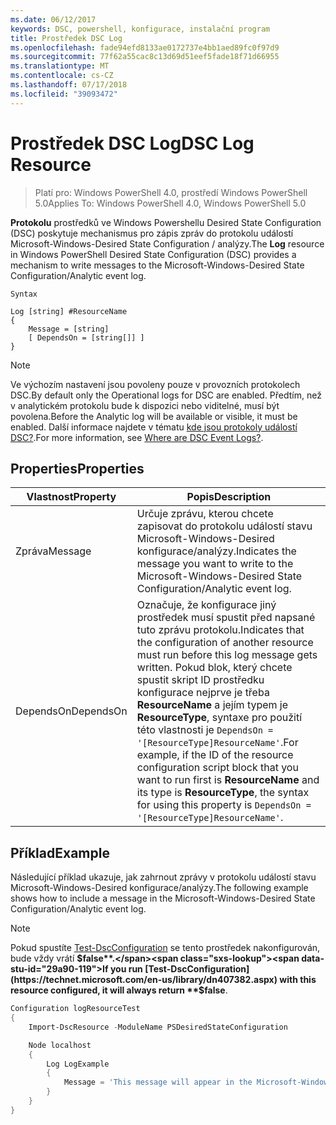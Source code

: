 ```yaml
---
ms.date: 06/12/2017
keywords: DSC, powershell, konfigurace, instalační program
title: Prostředek DSC Log
ms.openlocfilehash: fade94efd8133ae0172737e4bb1aed89fc0f97d9
ms.sourcegitcommit: 77f62a55cac8c13d69d51eef5fade18f71d66955
ms.translationtype: MT
ms.contentlocale: cs-CZ
ms.lasthandoff: 07/17/2018
ms.locfileid: "39093472"
---
```

# <a name="dsc-log-resource"></a><span data-ttu-id="29a90-103">Prostředek DSC Log</span><span class="sxs-lookup"><span data-stu-id="29a90-103">DSC Log Resource</span></span>

> <span data-ttu-id="29a90-104">Platí pro: Windows PowerShell 4.0, prostředí Windows PowerShell 5.0</span><span class="sxs-lookup"><span data-stu-id="29a90-104">Applies To: Windows PowerShell 4.0, Windows PowerShell 5.0</span></span>

<span data-ttu-id="29a90-105">__Protokolu__ prostředků ve Windows Powershellu Desired State Configuration (DSC) poskytuje mechanismus pro zápis zpráv do protokolu událostí Microsoft-Windows-Desired State Configuration / analýzy.</span><span class="sxs-lookup"><span data-stu-id="29a90-105">The __Log__ resource in Windows PowerShell Desired State Configuration (DSC) provides a mechanism to write messages to the Microsoft-Windows-Desired State Configuration/Analytic event log.</span></span>

```
Syntax

Log [string] #ResourceName
{
    Message = [string]
    [ DependsOn = [string[]] ]
}
```

> [!NOTE]
> <span data-ttu-id="29a90-106">Ve výchozím nastavení jsou povoleny pouze v provozních protokolech DSC.</span><span class="sxs-lookup"><span data-stu-id="29a90-106">By default only the Operational logs for DSC are enabled.</span></span> <span data-ttu-id="29a90-107">Předtím, než v analytickém protokolu bude k dispozici nebo viditelné, musí být povolena.</span><span class="sxs-lookup"><span data-stu-id="29a90-107">Before the Analytic log will be available or visible, it must be enabled.</span></span> <span data-ttu-id="29a90-108">Další informace najdete v tématu [kde jsou protokoly událostí DSC?](https://msdn.microsoft.com/en-us/powershell/dsc/troubleshooting#where-are-dsc-event-logs).</span><span class="sxs-lookup"><span data-stu-id="29a90-108">For more information, see [Where are DSC Event Logs?](https://msdn.microsoft.com/en-us/powershell/dsc/troubleshooting#where-are-dsc-event-logs).</span></span>

## <a name="properties"></a><span data-ttu-id="29a90-109">Properties</span><span class="sxs-lookup"><span data-stu-id="29a90-109">Properties</span></span>

|  <span data-ttu-id="29a90-110">Vlastnost</span><span class="sxs-lookup"><span data-stu-id="29a90-110">Property</span></span>  |  <span data-ttu-id="29a90-111">Popis</span><span class="sxs-lookup"><span data-stu-id="29a90-111">Description</span></span>   |
|---|---|
| <span data-ttu-id="29a90-112">Zpráva</span><span class="sxs-lookup"><span data-stu-id="29a90-112">Message</span></span>| <span data-ttu-id="29a90-113">Určuje zprávu, kterou chcete zapisovat do protokolu událostí stavu Microsoft-Windows-Desired konfigurace/analýzy.</span><span class="sxs-lookup"><span data-stu-id="29a90-113">Indicates the message you want to write to the Microsoft-Windows-Desired State Configuration/Analytic event log.</span></span>|
| <span data-ttu-id="29a90-114">DependsOn</span><span class="sxs-lookup"><span data-stu-id="29a90-114">DependsOn</span></span> | <span data-ttu-id="29a90-115">Označuje, že konfigurace jiný prostředek musí spustit před napsané tuto zprávu protokolu.</span><span class="sxs-lookup"><span data-stu-id="29a90-115">Indicates that the configuration of another resource must run before this log message gets written.</span></span> <span data-ttu-id="29a90-116">Pokud blok, který chcete spustit skript ID prostředku konfigurace nejprve je třeba __ResourceName__ a jejím typem je __ResourceType__, syntaxe pro použití této vlastnosti je `DependsOn = '[ResourceType]ResourceName'`.</span><span class="sxs-lookup"><span data-stu-id="29a90-116">For example, if the ID of the resource configuration script block that you want to run first is __ResourceName__ and its type is __ResourceType__, the syntax for using this property is `DependsOn = '[ResourceType]ResourceName'`.</span></span>|

## <a name="example"></a><span data-ttu-id="29a90-117">Příklad</span><span class="sxs-lookup"><span data-stu-id="29a90-117">Example</span></span>

<span data-ttu-id="29a90-118">Následující příklad ukazuje, jak zahrnout zprávy v protokolu událostí stavu Microsoft-Windows-Desired konfigurace/analýzy.</span><span class="sxs-lookup"><span data-stu-id="29a90-118">The following example shows how to include a message in the Microsoft-Windows-Desired State Configuration/Analytic event log.</span></span>

> [!NOTE]
> <span data-ttu-id="29a90-119">Pokud spustíte [Test-DscConfiguration](https://technet.microsoft.com/en-us/library/dn407382.aspx) se tento prostředek nakonfigurován, bude vždy vrátí **$false**.</span><span class="sxs-lookup"><span data-stu-id="29a90-119">If you run [Test-DscConfiguration](https://technet.microsoft.com/en-us/library/dn407382.aspx) with this resource configured, it will always return **$false**.</span></span>

```powershell
Configuration logResourceTest
{
    Import-DscResource -ModuleName PSDesiredStateConfiguration

    Node localhost
    {
        Log LogExample
        {
            Message = 'This message will appear in the Microsoft-Windows-Desired State Configuration/Analytic event log.'
        }
    }
}
```